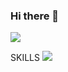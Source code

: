 ### Hi there 👋

<!--
**Dahoonkk/Dahoonkk** is a ✨ _special_ ✨ repository because its `README.md` (this file) appears on your GitHub profile.

Here are some ideas to get you started:

- 🔭 I’m currently working on ...
- 🌱 I’m currently learning ...
- 👯 I’m looking to collaborate on ...
- 🤔 I’m looking for help with ...
- 💬 Ask me about ...
- 📫 How to reach me: ...
- 😄 Pronouns: ...
- ⚡ Fun fact: ...
-->

<a href="https://dahoonkk.tistory.com/" target="_blank"><img src="https://img.shields.io/badge/Tistory-000000?style=flat-square&logo=Tistory&LogoColor=White"/></a>

SKILLS
<img src="https://img.shields.io/badge/Android-3DDC84?style=flat-square&logo=BLOG&logoColor=white"/>

